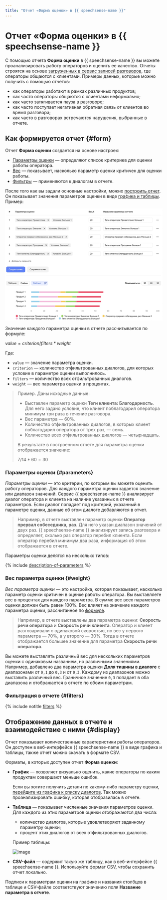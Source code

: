 ```yaml
---
title: "Отчет «Форма оценки» в {{ speechsense-name }}"
---
```


# Отчет «Форма оценки» в {{ speechsense-name }}

С помощью отчета **Форма оценки** в {{ speechsense-name }} вы можете проанализировать работу операторов и оценить ее качество. Отчеты строятся на основе [загруженных в сервис записей разговоров](../../operations/data/upload-data.md), где операторы общаются с клиентами. Примеры данных, которые можно получить с помощью отчетов:

* как операторы работают в рамках различных продуктов;
* как часто операторы общаются с клиентами неформально;
* как часто затягивается пауза в разговоре;
* как часто поступает негативная обратная связь от клиентов во время разговора;
* как часто в разговорах встречаются нарушения, выбранные в отчете.

## Как формируется отчет {#form}

Отчет **Форма оценки** создается на основе настроек:

* [Параметры оценки](#parameters) — определяют список критериев для оценки работы оператора.
* [Вес](#weight) — показывает, насколько параметр оценки критичен для оценки работы.
* [Фильтры](#filters) — применяются к диалогам в отчете.

После того как вы задали основные настройки, можно [построить отчет](../../operations/data/manage-reports.md#build-an-evaluation-form). Он показывает значения параметров оценки в виде [графика и таблицы](#display). Пример:

![image](../../../_assets/speechsense/evaluation_form.jpeg)


Значение каждого параметра оценки в отчете рассчитывается по формуле:

$value = criterion / filters * weight$

Где:

* `value` — значение параметра оценки.
* `criterion` — количество отфильтрованных диалогов, для которых условие в параметре оценки выполнилось.
* `filters` — количество всех отфильтрованных диалогов.
* `weight` — вес параметра оценки в процентах.

> Пример. Даны исходные данные:
>
> * Выставлен параметр оценки **Теги клиента: Благодарность**. Для него задано условие, что клиент поблагодарил оператора минимум три раза в течение разговора.
> * Вес параметра — 60%.
> * Количество отфильтрованных диалогов, в которых клиент поблагодарил оператора от трех раз, — семь.
> * Количество всех отфильтрованных диалогов — четырнадцать.
>
> В результате в построенном отчете для параметра оценки отображается значение:
>
> $7 / 14 * 60 = 30$

### Параметры оценки {#parameters}

_Параметры оценки_ — это критерии, по которым вы можете оценить работу операторов. Для каждого параметра оценки задается значение или диапазон значений. Сервис {{ speechsense-name }} анализирует диалог оператора и клиента на наличие указанных в отчете параметров. Если диалог попадает под критерий, указанный в параметре оценки, данные об этом диалоге добавляются в отчет.

> Например, в отчете выставлен параметр оценки **Оператор прервал собеседника, раз**. Для него указан диапазон значений от двух раз. {{ speechsense-name }} анализирует запись разговора и определяет, сколько раз оператор перебил клиента. Если оператор перебил минимум два раза, информация об этом отображается в отчете.

Параметры оценки делятся на несколько типов:

{% include [description-of-parameters](../../../_includes/speechsense/reports/parameters.md) %}

### Вес параметра оценки {#weight}

_Вес параметра оценки_ — это настройка, которая показывает, насколько параметр оценки критичен в оценке работы оператора. Вы выставляете вес в процентах для каждого параметра. В сумме вес всех параметров оценки должен быть равен 100%. Вес влияет на значение каждого параметра оценки, рассчитанное по [формуле](#form).

> Например, в отчете выставлены два параметра оценки: **Скорость речи оператора** и **Скорость речи клиента**. Оператор и клиент разговаривали с одинаковой скоростью, но вес у первого параметра — 70%, а у второго — 30%. Тогда в отчете отображается большее значение для параметра **Скорость речи оператора**.

Вы можете выставлять различный вес для нескольких параметров оценки с одинаковым названием, но различными значениями. Например, добавлено два параметра оценки **Доля тишины в диалоге** с диапазонами от `0,1` до `0,3` и от `0,3`. Каждому из диапазонов можно выставить различный вес. Граничное значение `0,3` попадает в оба диапазона и отображается в отчете по обоим параметрам.

### Фильтрация в отчете {#filters}

{% include notitle [filters](../../../_includes/speechsense/reports/filters.md) %}

## Отображение данных в отчете и взаимодействие с ними {#display}

Отчет показывает количественные характеристики работы операторов. Он доступен в веб-интерфейсе {{ speechsense-name }} в виде графика и таблицы, также отчет можно скачать в формате CSV.

Форматы, в которых доступен отчет **Форма оценки**:

* **График** — позволяет визуально оценить, какие операторы по каким продуктам совершают меньше ошибок.

   Если вы хотите получить детали по какому-либо параметру оценки, [перейдите из графика к списку диалогов](../../operations/data/manage-reports.md#go-to-a-dialog). Так можно проанализировать ошибку, которая отобразилась в отчете.

* **Таблица** — показывает численные значения параметров оценки. Для каждого из этих параметров оценки отображаются два числа:

   * количество диалогов, которые удовлетворяют заданному параметру оценки;
   * процент этих диалогов от всех отфильтрованных диалогов.

   
   Пример таблицы:

   ![image](../../../_assets/speechsense/table_in_a_report.png)


* **CSV-файл** — содержит такую же таблицу, как в веб-интерфейсе {{ speechsense-name }}. Используйте формат CSV, чтобы сохранить отчет локально.

Подписи к параметрам оценки на графике и названия столбцов в таблице и CSV-файле соответствуют значению поля **Название параметра в отчете**.
